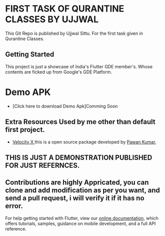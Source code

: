 # FIRST TASK OF QURANTINE CLASSES BY UJJWAL

This Git Repo is published by Ujjwal Sittu. For the first task given in Qurantine Classes.


## Getting Started

This project is just a showcase of India's Flutter GDE member's.
Whose contents are ficked up from Google's GDE Platform.

# Demo APK

- [Click here to download Demo Apk]Comming Soon



## Extra Resources Used by me other than default first project.

- [Velocity X ](https://velocityx.dev/) this is a open source package developed by [Pawan Kumar](https://github.com/iampawan),

## THIS IS JUST A DEMONSTRATION PUBLISHED FOR JUST REFERNCES.


## Contributions are highly Appricated, you can clone and add modification as per you want, and send a pull request, i will verify it if it has no error.

For help getting started with Flutter, view our
[online documentation](https://flutter.dev/docs), which offers tutorials,
samples, guidance on mobile development, and a full API reference.
